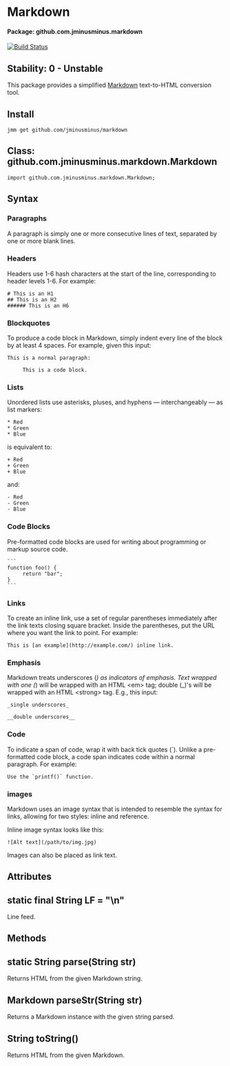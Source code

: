 
# Markdown
#### Package: github.com.jminusminus.markdown
[![Build Status](https://travis-ci.org/jminusminus/markdown.svg?branch=master)](https://travis-ci.org/jminusminus/markdown)
## Stability: 0 - Unstable
This package provides a simplified [Markdown](https://en.wikipedia.org/wiki/Markdown) text-to-HTML conversion tool.

## Install
```
jmm get github.com/jminusminus/markdown
```
## Class: github.com.jminusminus.markdown.Markdown
```
import github.com.jminusminus.markdown.Markdown;
```
## Syntax

### Paragraphs

A paragraph is simply one or more consecutive lines of text, separated by one or more blank lines.

### Headers

Headers use 1-6 hash characters at the start of the line, corresponding to header levels 1-6. For example:

    # This is an H1
    ## This is an H2
    ###### This is an H6

### Blockquotes

To produce a code block in Markdown, simply indent every line of the block by at least 4 spaces. For example, given this input:

    This is a normal paragraph:

         This is a code block.

### Lists

Unordered lists use asterisks, pluses, and hyphens — interchangeably — as list markers:

    * Red
    * Green
    * Blue

is equivalent to:

    + Red
    + Green
    + Blue

and:

    - Red
    - Green
    - Blue

### Code Blocks

Pre-formatted code blocks are used for writing about programming or markup source code.

    ```
    function foo() {
         return "bar";
    }
    ```

### Links

To create an inline link, use a set of regular parentheses immediately after the link texts closing square bracket. Inside the parentheses, put the URL where you want the link to point. For example:

    This is [an example](http://example.com/) inline link.

### Emphasis

Markdown treats underscores (_) as indicators of emphasis. Text wrapped with one (_) will be wrapped with an HTML &lt;em&gt; tag; double (_)'s will be wrapped with an HTML &lt;strong&gt; tag. E.g., this input:

    _single underscores_

    __double underscores__

### Code

To indicate a span of code, wrap it with back tick quotes (`). Unlike a pre-formatted code block, a code span indicates code within a normal paragraph. For example:

    Use the `printf()` function.

### images

Markdown uses an image syntax that is intended to resemble the syntax for links, allowing for two styles: inline and reference.

Inline image syntax looks like this:

    ![Alt text](/path/to/img.jpg)

Images can also be placed as link text.


## Attributes
## static final String LF = "\n"
Line feed.

## Methods
## static String parse(String str)
Returns HTML from the given Markdown string.

## Markdown parseStr(String str)
Returns a Markdown instance with the given string parsed.

## String toString()
Returns HTML from the given Markdown.

